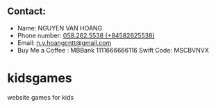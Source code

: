 ## Contact: 
- Name: NGUYEN VAN HOANG
- Phone number: [058.262.5538 (+84582625538) ](https://ctrlq.org/call/84582625538)
- Email: [n.v.hoangcntt@gmail.com](mailto:n.v.hoangcntt@gmail.com)
- Buy Me a Coffee : MBBank 1111666666116 Swift Code: MSCBVNVX

# kidsgames
website games for kids 


